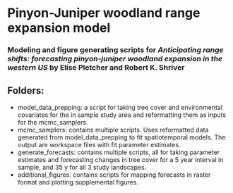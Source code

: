 # Pinyon-Juniper woodland range expansion model

### Modeling and figure generating scripts for *Anticipating range shifts: forecasting pinyon-juniper woodland expansion in the western US* by Elise Pletcher and Robert K. Shriver 

## Folders:
* model_data_prepping: a script for taking tree cover and environmental covariates for the in sample study area and reformatting them as inputs for the mcmc_samplers.
* mcmc_samplers: contains multiple scripts. Uses reformatted data generated from model_data_prepping to fit spatiotemporal models. The output are workspace files with fit parameter estimates.
* generate_forecasts: contains multiple scripts, all for taking parameter estimates and forecasting changes in tree cover for a 5 year interval in sample, and 35 y for all 3 study landscapes.
* additional_figures: contains scripts for mapping forecasts in raster format and plotting supplemental figures.
